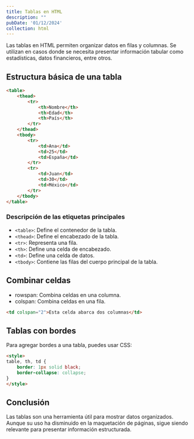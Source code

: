 ```yaml
---
title: Tablas en HTML
description: ""
pubDate: '01/12/2024'
collection: html
---
```


Las tablas en HTML permiten organizar datos en filas y columnas. Se utilizan en casos donde se necesita presentar información tabular como estadísticas, datos financieros, entre otros.

## Estructura básica de una tabla

```html
<table>
    <thead>
        <tr>
            <th>Nombre</th>
            <th>Edad</th>
            <th>País</th>
        </tr>
    </thead>
    <tbody>
        <tr>
            <td>Ana</td>
            <td>25</td>
            <td>España</td>
        </tr>
        <tr>
            <td>Juan</td>
            <td>30</td>
            <td>México</td>
        </tr>
    </tbody>
</table>
```

### Descripción de las etiquetas principales

- `<table>`: Define el contenedor de la tabla.
- `<thead>`: Define el encabezado de la tabla.
- `<tr>`: Representa una fila.
- `<th>`: Define una celda de encabezado.
- `<td>`: Define una celda de datos.
- `<tbody>`: Contiene las filas del cuerpo principal de la tabla.

## Combinar celdas

- rowspan: Combina celdas en una columna.
- colspan: Combina celdas en una fila.

```html
<td colspan="2">Esta celda abarca dos columnas</td>
```

## Tablas con bordes

Para agregar bordes a una tabla, puedes usar CSS:

```html
<style>
table, th, td {
    border: 1px solid black;
    border-collapse: collapse;
}
</style>
```

## Conclusión

Las tablas son una herramienta útil para mostrar datos organizados. Aunque su uso ha disminuido en la maquetación de páginas, sigue siendo relevante para presentar información estructurada.